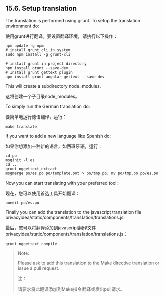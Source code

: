 ## 15.6. Setup translation

The translation is performed using grunt. To setup the translation environment do:

使用grunt进行翻译。要设置翻译环境，请执行以下操作：

```
npm update -g npm
# install grunt cli in system
sudo npm install -g grunt-cli

# install grunt in project directory
npm install grunt --save-dev
# Install grunt gettext plugin
npm install grunt-angular-gettext --save-dev
```

This will create a subdirectory node_modules.

这将创建一个子目录node_modules。

To simply run the German translation do:

要简单地运行德语翻译，运行：

```
make translate
```

If you want to add a new language like Spanish do:

如果你想添加一种新的语言，如西班牙语，运行：

```
cd po
msginit -l es
cd ..
grunt nggettext_extract
msgmerge po/es.po po/template.pot > po/tmp.po; mv po/tmp.po po/es.po
```

Now you can start translating with your preferred tool:

现在，您可以使用首选工具开始翻译：

```
poedit po/es.po
```

Finally you can add the translation to the javascript translation file privacyidea/static/components/translation/translations.js:

最后，您可以将翻译添加到javascript翻译文件privacyidea/static/components/translation/translations.js：

```
grunt nggettext_compile
```

> Note:
> 
> Please ask to add this translation to the Make directive translation or issue a pull request.
> 
> 注：
> 
> 请要求将此翻译添加到Make指令翻译或发出pull请求。